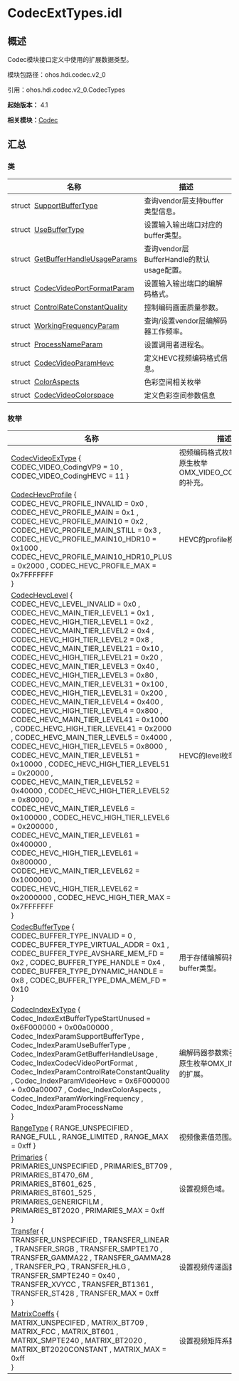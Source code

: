 # CodecExtTypes.idl


## 概述

Codec模块接口定义中使用的扩展数据类型。

模块包路径：ohos.hdi.codec.v2_0

引用：ohos.hdi.codec.v2_0.CodecTypes

**起始版本：** 4.1

**相关模块：**[Codec](_codec_v20.md)


## 汇总


### 类

| 名称 | 描述 | 
| -------- | -------- |
| struct&nbsp;&nbsp;[SupportBufferType](_support_buffer_type_v20.md) | 查询vendor层支持buffer类型信息。 | 
| struct&nbsp;&nbsp;[UseBufferType](_use_buffer_type_v20.md) | 设置输入输出端口对应的buffer类型。 | 
| struct&nbsp;&nbsp;[GetBufferHandleUsageParams](_get_buffer_handle_usage_params_v20.md) | 查询vendor层BufferHandle的默认usage配置。 | 
| struct&nbsp;&nbsp;[CodecVideoPortFormatParam](_codec_video_port_format_param_v20.md) | 设置输入输出端口的编解码格式。 | 
| struct&nbsp;&nbsp;[ControlRateConstantQuality](_control_rate_constant_quality_v20.md) | 控制编码画面质量参数。 | 
| struct&nbsp;&nbsp;[WorkingFrequencyParam](_working_frequency_param_v20.md) | 查询/设置vendor层编解码器工作频率。 | 
| struct&nbsp;&nbsp;[ProcessNameParam](_process_name_param_v20.md) | 设置调用者进程名。 | 
| struct&nbsp;&nbsp;[CodecVideoParamHevc](_codec_video_param_hevc_v20.md) | 定义HEVC视频编码格式信息。 | 
| struct&nbsp;&nbsp;[ColorAspects](_color_aspects_v20.md) | 色彩空间相关枚举 | 
| struct&nbsp;&nbsp;[CodecVideoColorspace](_codec_video_colorspace_v20.md) | 定义色彩空间参数信息 | 


### 枚举

| 名称 | 描述 | 
| -------- | -------- |
| [CodecVideoExType](_codec_v20.md#codecvideoextype) { CODEC_VIDEO_CodingVP9 = 10 , CODEC_VIDEO_CodingHEVC = 11 } | 视频编码格式枚举，对OMX原生枚举OMX_VIDEO_CODINGTYPE的补充。 | 
| [CodecHevcProfile](_codec_v20.md#codechevcprofile) {<br/>CODEC_HEVC_PROFILE_INVALID = 0x0 , CODEC_HEVC_PROFILE_MAIN = 0x1 , CODEC_HEVC_PROFILE_MAIN10 = 0x2 , CODEC_HEVC_PROFILE_MAIN_STILL = 0x3 , CODEC_HEVC_PROFILE_MAIN10_HDR10 = 0x1000 , CODEC_HEVC_PROFILE_MAIN10_HDR10_PLUS = 0x2000 , CODEC_HEVC_PROFILE_MAX = 0x7FFFFFFF<br/>} | HEVC的profile枚举。 | 
| [CodecHevcLevel](_codec_v20.md#codechevclevel) {<br/>CODEC_HEVC_LEVEL_INVALID = 0x0 , CODEC_HEVC_MAIN_TIER_LEVEL1 = 0x1 , CODEC_HEVC_HIGH_TIER_LEVEL1 = 0x2 , CODEC_HEVC_MAIN_TIER_LEVEL2 = 0x4 , CODEC_HEVC_HIGH_TIER_LEVEL2 = 0x8 , CODEC_HEVC_MAIN_TIER_LEVEL21 = 0x10 , CODEC_HEVC_HIGH_TIER_LEVEL21 = 0x20 , CODEC_HEVC_MAIN_TIER_LEVEL3 = 0x40 , CODEC_HEVC_HIGH_TIER_LEVEL3 = 0x80 , CODEC_HEVC_MAIN_TIER_LEVEL31 = 0x100 , CODEC_HEVC_HIGH_TIER_LEVEL31 = 0x200 , CODEC_HEVC_MAIN_TIER_LEVEL4 = 0x400 , CODEC_HEVC_HIGH_TIER_LEVEL4 = 0x800 , CODEC_HEVC_MAIN_TIER_LEVEL41 = 0x1000 , CODEC_HEVC_HIGH_TIER_LEVEL41 = 0x2000 , CODEC_HEVC_MAIN_TIER_LEVEL5 = 0x4000 , CODEC_HEVC_HIGH_TIER_LEVEL5 = 0x8000 , CODEC_HEVC_MAIN_TIER_LEVEL51 = 0x10000 , CODEC_HEVC_HIGH_TIER_LEVEL51 = 0x20000 , CODEC_HEVC_MAIN_TIER_LEVEL52 = 0x40000 , CODEC_HEVC_HIGH_TIER_LEVEL52 = 0x80000 , CODEC_HEVC_MAIN_TIER_LEVEL6 = 0x100000 , CODEC_HEVC_HIGH_TIER_LEVEL6 = 0x200000 , CODEC_HEVC_MAIN_TIER_LEVEL61 = 0x400000 , CODEC_HEVC_HIGH_TIER_LEVEL61 = 0x800000 , CODEC_HEVC_MAIN_TIER_LEVEL62 = 0x1000000 , CODEC_HEVC_HIGH_TIER_LEVEL62 = 0x2000000 , CODEC_HEVC_HIGH_TIER_MAX = 0x7FFFFFFF<br/>} | HEVC的level枚举。 | 
| [CodecBufferType](_codec_v20.md#codecbuffertype) {<br/>CODEC_BUFFER_TYPE_INVALID = 0 , CODEC_BUFFER_TYPE_VIRTUAL_ADDR = 0x1 , CODEC_BUFFER_TYPE_AVSHARE_MEM_FD = 0x2 , CODEC_BUFFER_TYPE_HANDLE = 0x4 , CODEC_BUFFER_TYPE_DYNAMIC_HANDLE = 0x8 , CODEC_BUFFER_TYPE_DMA_MEM_FD = 0x10<br/>} | 用于存储编解码视频帧的buffer类型。 | 
| [CodecIndexExType](_codec_v20.md#codecindexextype) {<br/>Codec_IndexExtBufferTypeStartUnused = 0x6F000000 + 0x00a00000 , Codec_IndexParamSupportBufferType , Codec_IndexParamUseBufferType , Codec_IndexParamGetBufferHandleUsage ,<br/>Codec_IndexCodecVideoPortFormat , Codec_IndexParamControlRateConstantQuality , Codec_IndexParamVideoHevc = 0x6F000000 + 0x00a00007 , Codec_IndexColorAspects ,<br/>Codec_IndexParamWorkingFrequency , Codec_IndexParamProcessName<br/>} | 编解码器参数索引，对OMX原生枚举OMX_INDEXTYPE的扩展。 | 
| [RangeType](_codec_v20.md#rangetype) { RANGE_UNSPECIFIED , RANGE_FULL , RANGE_LIMITED , RANGE_MAX = 0xff } | 视频像素值范围。 | 
| [Primaries](_codec_v20.md#primaries) {<br/>PRIMARIES_UNSPECIFIED , PRIMARIES_BT709 , PRIMARIES_BT470_6M , PRIMARIES_BT601_625 , PRIMARIES_BT601_525 , PRIMARIES_GENERICFILM , PRIMARIES_BT2020 , PRIMARIES_MAX = 0xff<br/>} | 设置视频色域。 | 
| [Transfer](_codec_v20.md#transfer) {<br/>TRANSFER_UNSPECIFIED , TRANSFER_LINEAR , TRANSFER_SRGB , TRANSFER_SMPTE170 , TRANSFER_GAMMA22 , TRANSFER_GAMMA28 , TRANSFER_PQ , TRANSFER_HLG , TRANSFER_SMPTE240 = 0x40 , TRANSFER_XVYCC , TRANSFER_BT1361 , TRANSFER_ST428 , TRANSFER_MAX = 0xff<br/>} | 设置视频传递函数。 | 
| [MatrixCoeffs](_codec_v20.md#matrixcoeffs) {<br/>MATRIX_UNSPECIFED , MATRIX_BT709 , MATRIX_FCC , MATRIX_BT601 ,<br/>MATRIX_SMPTE240 , MATRIX_BT2020 , MATRIX_BT2020CONSTANT , MATRIX_MAX = 0xff<br/>} | 设置视频矩阵系数。 | 
